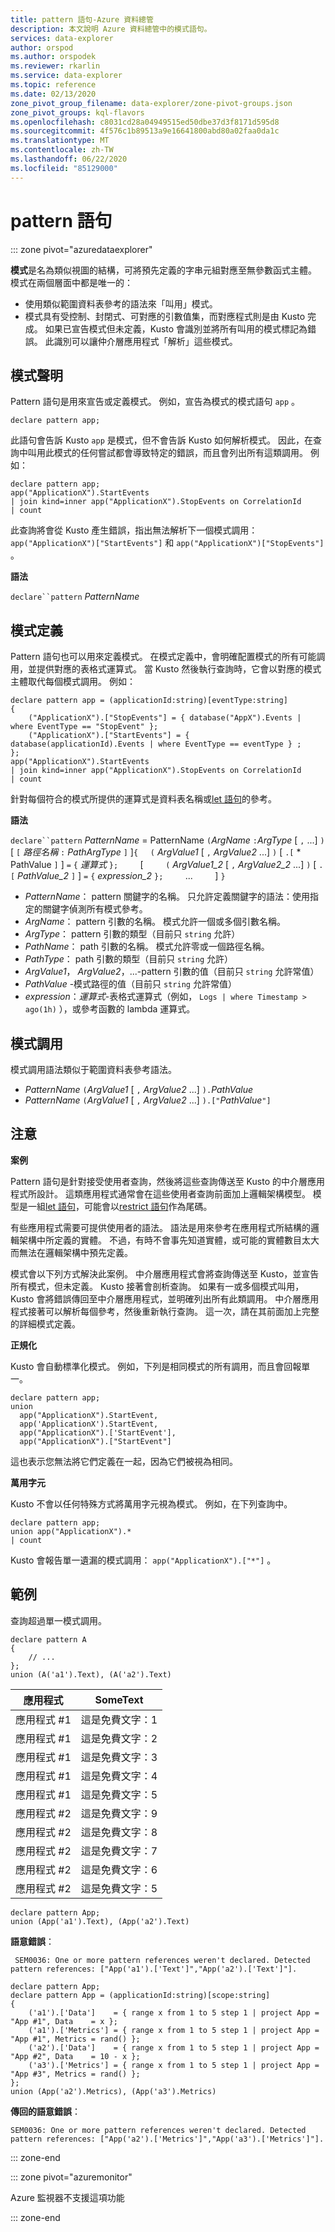 ```yaml
---
title: pattern 語句-Azure 資料總管
description: 本文說明 Azure 資料總管中的模式語句。
services: data-explorer
author: orspod
ms.author: orspodek
ms.reviewer: rkarlin
ms.service: data-explorer
ms.topic: reference
ms.date: 02/13/2020
zone_pivot_group_filename: data-explorer/zone-pivot-groups.json
zone_pivot_groups: kql-flavors
ms.openlocfilehash: c8031cd28a04949515ed50dbe37d3f8171d595d8
ms.sourcegitcommit: 4f576c1b89513a9e16641800abd80a02faa0da1c
ms.translationtype: MT
ms.contentlocale: zh-TW
ms.lasthandoff: 06/22/2020
ms.locfileid: "85129000"
---
```

# <a name="pattern-statement"></a>pattern 語句

::: zone pivot="azuredataexplorer"

**模式**是名為類似視圖的結構，可將預先定義的字串元組對應至無參數函式主體。 模式在兩個層面中都是唯一的：

* 使用類似範圍資料表參考的語法來「叫用」模式。
* 模式具有受控制、封閉式、可對應的引數值集，而對應程式則是由 Kusto 完成。 如果已宣告模式但未定義，Kusto 會識別並將所有叫用的模式標記為錯誤。 此識別可以讓仲介層應用程式「解析」這些模式。

## <a name="pattern-declaration"></a>模式聲明

Pattern 語句是用來宣告或定義模式。
例如，宣告為模式的模式語句 `app` 。

```kusto
declare pattern app;
```

此語句會告訴 Kusto `app` 是模式，但不會告訴 Kusto 如何解析模式。 因此，在查詢中叫用此模式的任何嘗試都會導致特定的錯誤，而且會列出所有這類調用。 例如：

```kusto
declare pattern app;
app("ApplicationX").StartEvents
| join kind=inner app("ApplicationX").StopEvents on CorrelationId
| count
```

此查詢將會從 Kusto 產生錯誤，指出無法解析下一個模式調用： `app("ApplicationX")["StartEvents"]` 和 `app("ApplicationX")["StopEvents"]` 。

**語法**

`declare``pattern` *PatternName*

## <a name="pattern-definition"></a>模式定義

Pattern 語句也可以用來定義模式。 在模式定義中，會明確配置模式的所有可能調用，並提供對應的表格式運算式。 當 Kusto 然後執行查詢時，它會以對應的模式主體取代每個模式調用。 例如：

```kusto
declare pattern app = (applicationId:string)[eventType:string]
{
    ("ApplicationX").["StopEvents"] = { database("AppX").Events | where EventType == "StopEvent" };
    ("ApplicationX").["StartEvents"] = { database(applicationId).Events | where EventType == eventType } ;
};
app("ApplicationX").StartEvents
| join kind=inner app("ApplicationX").StopEvents on CorrelationId
| count
```

針對每個符合的模式所提供的運算式是資料表名稱或[let 語句](letstatement.md)的參考。

**語法**

`declare``pattern` *PatternName*  =  PatternName `(`*ArgName* `:`*ArgType* [ `,` ...] `)`[ `[` *路徑名稱* `:` *PathArgType* `]` ]`{`
&nbsp;&nbsp;&nbsp;&nbsp;`(` *ArgValue1* [ `,` *ArgValue2* ...] `)` [ `.[` * PathValue `]` ] `=` `{` *運算式* `};` &nbsp; &nbsp; &nbsp; &nbsp; [ &nbsp; &nbsp; &nbsp; &nbsp; `(` *ArgValue1_2* [ `,` *ArgValue2_2* ...] `)` [ `.[` *PathValue_2* `]` ] `=` `{` *expression_2* `};` &nbsp; &nbsp; &nbsp; &nbsp; ... &nbsp; &nbsp; &nbsp; &nbsp; ]        `}`

* *PatternName*： pattern 關鍵字的名稱。 只允許定義關鍵字的語法：使用指定的關鍵字偵測所有模式參考。
* *ArgName*： pattern 引數的名稱。 模式允許一個或多個引數名稱。
* *ArgType*： pattern 引數的類型（目前只 `string` 允許）
* *PathName*： path 引數的名稱。 模式允許零或一個路徑名稱。
* *PathType*： path 引數的類型（目前只 `string` 允許）
* *ArgValue1*， *ArgValue2*，...-pattern 引數的值（目前只 `string` 允許常值）
* *PathValue* -模式路徑的值（目前只 `string` 允許常值）
* *expression*：*運算式*-表格式運算式（例如， `Logs | where Timestamp > ago(1h)` ），或參考函數的 lambda 運算式。

## <a name="pattern-invocation"></a>模式調用

模式調用語法類似于範圍資料表參考語法。

* *PatternName* `(`*ArgValue1* [ `,` *ArgValue2* ...] `).`*PathValue*
* *PatternName* `(`*ArgValue1* [ `,` *ArgValue2* ...] `).["`*PathValue*`"]`

## <a name="notes"></a>注意

**案例**

Pattern 語句是針對接受使用者查詢，然後將這些查詢傳送至 Kusto 的中介層應用程式所設計。 這類應用程式通常會在這些使用者查詢前面加上邏輯架構模型。 模型是一組[let 語句](letstatement.md)，可能會以[restrict 語句](restrictstatement.md)作為尾碼。

有些應用程式需要可提供使用者的語法。 語法是用來參考在應用程式所結構的邏輯架構中所定義的實體。 不過，有時不會事先知道實體，或可能的實體數目太大而無法在邏輯架構中預先定義。

模式會以下列方式解決此案例。 中介層應用程式會將查詢傳送至 Kusto，並宣告所有模式，但未定義。 Kusto 接著會剖析查詢。 如果有一或多個模式叫用，Kusto 會將錯誤傳回至中介層應用程式，並明確列出所有此類調用。 中介層應用程式接著可以解析每個參考，然後重新執行查詢。 這一次，請在其前面加上完整的詳細模式定義。

**正規化**

Kusto 會自動標準化模式。 例如，下列是相同模式的所有調用，而且會回報單一。

```kusto
declare pattern app;
union
  app("ApplicationX").StartEvent,
  app('ApplicationX').StartEvent,
  app("ApplicationX").['StartEvent'],
  app("ApplicationX").["StartEvent"]
```

這也表示您無法將它們定義在一起，因為它們被視為相同。

**萬用字元**

Kusto 不會以任何特殊方式將萬用字元視為模式。 例如，在下列查詢中。

```kusto
declare pattern app;
union app("ApplicationX").*
| count
```

Kusto 會報告單一遺漏的模式調用： `app("ApplicationX").["*"]` 。

## <a name="examples"></a>範例

查詢超過單一模式調用。

```kusto
declare pattern A
{
    // ...
};
union (A('a1').Text), (A('a2').Text)
```

|應用程式|SomeText|
|---|---|
|應用程式 #1|這是免費文字：1|
|應用程式 #1|這是免費文字：2|
|應用程式 #1|這是免費文字：3|
|應用程式 #1|這是免費文字：4|
|應用程式 #1|這是免費文字：5|
|應用程式 #2|這是免費文字：9|
|應用程式 #2|這是免費文字：8|
|應用程式 #2|這是免費文字：7|
|應用程式 #2|這是免費文字：6|
|應用程式 #2|這是免費文字：5|

```kusto
declare pattern App;
union (App('a1').Text), (App('a2').Text)
```

**語意錯誤**：

     SEM0036: One or more pattern references weren't declared. Detected pattern references: ["App('a1').['Text']","App('a2').['Text']"].

```kusto
declare pattern App;
declare pattern App = (applicationId:string)[scope:string]  
{
    ('a1').['Data']    = { range x from 1 to 5 step 1 | project App = "App #1", Data    = x };
    ('a1').['Metrics'] = { range x from 1 to 5 step 1 | project App = "App #1", Metrics = rand() };
    ('a2').['Data']    = { range x from 1 to 5 step 1 | project App = "App #2", Data    = 10 - x };
    ('a3').['Metrics'] = { range x from 1 to 5 step 1 | project App = "App #3", Metrics = rand() };
};
union (App('a2').Metrics), (App('a3').Metrics) 
```

**傳回的語意錯誤**：

    SEM0036: One or more pattern references weren't declared. Detected pattern references: ["App('a2').['Metrics']","App('a3').['Metrics']"].

::: zone-end

::: zone pivot="azuremonitor"

Azure 監視器不支援這項功能

::: zone-end
